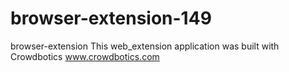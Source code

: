 # browser-extension-149

browser-extension This web_extension application was built with Crowdbotics www.crowdbotics.com
